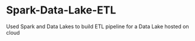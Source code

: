 # Spark-Data-Lake-ETL

Used Spark and Data Lakes to build ETL pipeline for a Data Lake hosted on cloud

